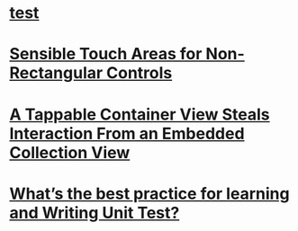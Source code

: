 # [test](https://github.com/ahmedk92/QandA/issues/20)

# [Sensible Touch Areas for Non-Rectangular Controls](https://github.com/ahmedk92/QandA/issues/3)

# [A Tappable Container View Steals Interaction From an Embedded Collection View](https://github.com/ahmedk92/QandA/issues/2)

# [What’s the best practice for learning and Writing Unit Test?](https://github.com/ahmedk92/QandA/issues/1)

